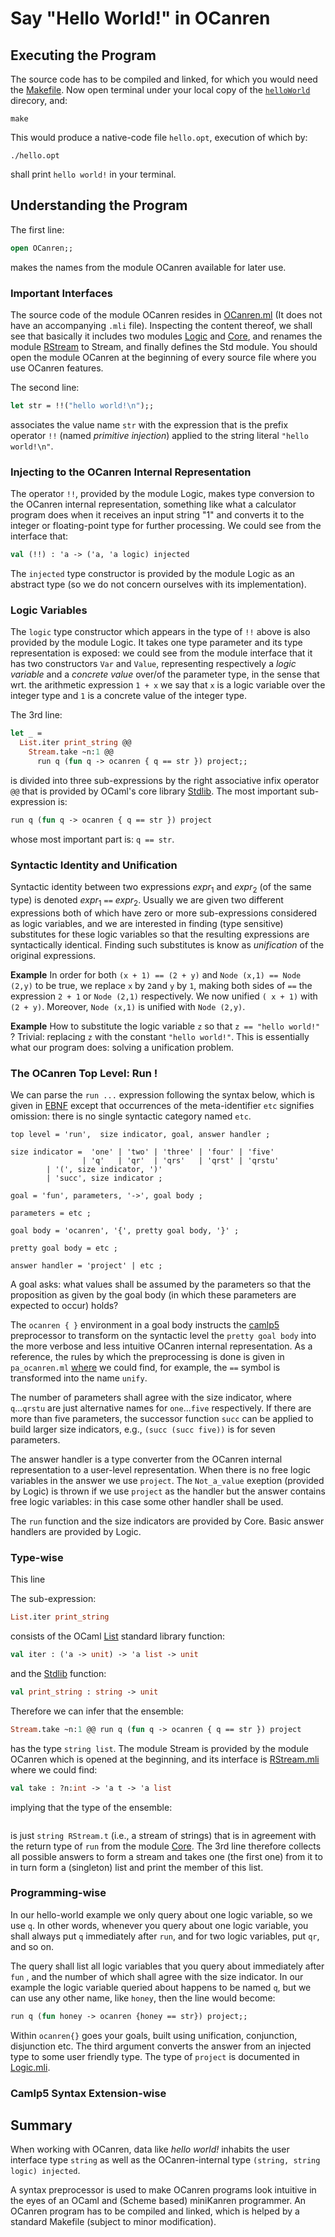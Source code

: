 # Say "Hello World!" in OCanren


##  Executing the Program

The source code has to be compiled and linked, for which you would need the [Makefile](Makefile).
Now open terminal under your local copy of the [`helloWorld`](./) direcory, and:
```
make
```
This would produce a native-code file `hello.opt`, execution of which by:
```
./hello.opt
```
shall print `hello world!` in your terminal.

## Understanding the Program

The first line:
```ocaml
open OCanren;;
```
makes the names from the module OCanren available for later use.

### Important Interfaces   

The source code of the module OCanren resides in
[OCanren.ml](../../Installation/ocanren/src/OCanren.ml)
(It does not have an accompanying `.mli` file). 
Inspecting the content thereof,  we shall see that basically
it includes two modules [Logic](../../Installation/ocanren/src/core/Logic.mli)
and [Core](../../Installation/ocanren/src/core/Core.mli), and renames the module
[RStream](../../Installation/ocanren/src/core/RStream.mli)
to Stream, and finally defines the Std module. You should
open the module OCanren at the beginning of every source file where
you use OCanren features.   

The second line:
```ocaml
let str = !!("hello world!\n");;
```
associates the value name `str` with the expression that
is the prefix operator `!!` (named _primitive injection_)
applied to the string literal `"hello world!\n"`.

### Injecting to the OCanren Internal Representation

The operator `!!`, provided by the module Logic, makes type conversion to the OCanren
internal representation, something like what a calculator program
does when it receives an input string "1" and converts it to the integer
or floating-point type for further processing. We could see from the interface that:
```ocaml
val (!!) : 'a -> ('a, 'a logic) injected
```
The `injected` type constructor is provided by the module Logic as an abstract type
 (so we do not concern ourselves with its implementation).

### Logic Variables

The `logic` type constructor which appears in the type of `!!` above is also
provided by the module Logic. 
It takes one type parameter and its type representation is exposed: we could
see from the module interface that it has two constructors
`Var` and `Value`,  representing respectively a _logic variable_ and a _concrete value_
over/of the parameter type, in the sense that wrt. the arithmetic expression `1 + x` we
say that `x` is a logic variable over the integer type and `1` is a concrete value of
the integer type. 

The 3rd line:
```ocaml
let _ =
  List.iter print_string @@
    Stream.take ~n:1 @@
      run q (fun q -> ocanren { q == str }) project;;
``` 
is divided into three sub-expressions by the right associative infix
operator `@@` that is provided by OCaml's core library
[Stdlib](http://caml.inria.fr/pub/docs/manual-ocaml/libref/Stdlib.html). The most
 important sub-expression is:
 ```ocaml
 run q (fun q -> ocanren { q == str }) project
 ```
whose most important part is: `q == str`. 

### Syntactic Identity and  Unification

Syntactic identity between two expressions _expr_<sub>1</sub> and _expr_<sub>2</sub>
(of the same type) is  denoted _expr_<sub>1</sub> `==` _expr_<sub>2</sub>. Usually we
are given two different expressions both of which  have zero or more sub-expressions
considered as logic variables, and we are interested in finding (type sensitive)
substitutes for these logic variables so that the resulting expressions are
syntactically identical. Finding such substitutes is know as _unification_ of the
original expressions. 

**Example** In order for both `(x + 1) == (2 + y)` and `Node (x,1) == Node (2,y)`
to be true, we  replace `x` by `2`and `y` by `1`,  making both sides of `==` the
expression `2 + 1` or `Node (2,1)` respectively. We now unified `( x + 1)` with
`(2 + y)`. Moreover, `Node (x,1)` is unified with `Node (2,y)`.

**Example** How to substitute the logic variable  `z` so that `z == "hello world!"` ?
Trivial:  replacing  `z` with the constant `"hello world!"`. This is essentially what
our program does: solving a unification problem. 

### The OCanren Top Level: Run !

We can parse the `run ...` expression following the syntax below,
 which is given in [EBNF](https://github.com/YueLiPicasso/language-grammars)
except that occurrences of the meta-identifier `etc` signifies omission:
there is no single syntactic category named `etc`.

```ebnf
top level = 'run',  size indicator, goal, answer handler ;

size indicator =  'one' | 'two' | 'three' | 'four' | 'five'
                | 'q'   | 'qr'  | 'qrs'   | 'qrst' | 'qrstu'
		| '(', size indicator, ')'
		| 'succ', size indicator ;

goal = 'fun', parameters, '->', goal body ;

parameters = etc ;

goal body = 'ocanren', '{', pretty goal body, '}' ;

pretty goal body = etc ;

answer handler = 'project' | etc ;
```
A goal asks: what values shall be assumed by the parameters
so that the proposition as given by the goal body (in which these parameters are expected to occur) holds? 

 The `ocanren { }` environment in a goal body instructs the  [camlp5](https://camlp5.github.io/)
 preprocessor to transform on the syntactic level the `pretty goal body` into the more
 verbose and less intuitive OCanren internal representation. As a reference, the rules
 by which the preprocessing is done is given in `pa_ocanren.ml`
 [where](../../Installation/ocanren/camlp5/pa_ocanren.ml#L238) we could find,
 for example, the `==` symbol is transformed into the name `unify`.

The number of parameters shall
agree with the size indicator, where `q`...`qrstu` are just alternative names for
`one`...`five` respectively. If there are more than five parameters, the successor function
`succ` can be applied to build larger size indicators, e.g., `(succ (succ five))` is for seven
parameters.

The answer handler is a type converter from the OCanren
internal representation to a user-level representation. When there is no free logic variables in
the answer we use `project`. The `Not_a_value` exeption (provided by Logic) is thrown if
we use `project` as the handler but the answer contains free logic variables: in this case
some other handler shall be used.  

The `run` function and the size indicators are provided by Core.
Basic answer handlers are provided by Logic.

### Type-wise

This line


The sub-expression:
```ocaml
List.iter print_string
```
consists of the OCaml [List](http://caml.inria.fr/pub/docs/manual-ocaml/libref/List.html)
standard library function:
```ocaml
val iter : ('a -> unit) -> 'a list -> unit
```
and the [Stdlib](http://caml.inria.fr/pub/docs/manual-ocaml/libref/Stdlib.html) function:
```ocaml
val print_string : string -> unit
```
Therefore we can infer that the ensemble:
```ocaml
Stream.take ~n:1 @@ run q (fun q -> ocanren { q == str }) project
```
has the type `string list`. The module Stream is provided by the module
OCanren which is opened at the beginning, and its interface is
[RStream.mli](../../Installation/ocanren/src/core/RStream.mli) where we could find:
```ocaml
val take : ?n:int -> 'a t -> 'a list
```
implying that the type of the ensemble:
```ocaml

```
is just `string RStream.t` (i.e., a stream of strings) that is in agreement with the return
type of `run` from the module [Core](../../Installation/ocanren/src/core/Core.mli#L120).
The 3rd line therefore
collects all possible answers to form a stream and takes one (the first one) from it to in turn
form a (singleton) list and print the member of this list.

### Programming-wise

In our hello-world example we only query about one logic variable, so we
use `q`. In other words, whenever you query about one logic variable, you shall always put
`q` immediately after `run`, and for two logic variables, put `qr`, and so on.

The query shall list all logic variables that you query about immediately after
`fun` , and the number of which shall agree with the size indicator.
In our example the logic variable
 queried about happens to be named `q`, but we can use any other name, like `honey`, then the
line would become:
```ocaml
run q (fun honey -> ocanren {honey == str}) project;;
```
Within `ocanren{}` goes your
goals, built using unification, conjunction, disjunction etc. The third argument
converts the
answer from an injected type to some user friendly type.
 The type of `project` is documented in [Logic.mli](../../Installation/ocanren/src/core/Logic.mli#L128).


### Camlp5 Syntax Extension-wise



## Summary

When working with OCanren, data like _hello world!_  inhabits the user interface type
`string` as well as the  OCanren-internal type `(string, string logic) injected`.

A syntax preprocessor is used to make OCanren programs look intuitive in the eyes of an OCaml and
(Scheme based) miniKanren programmer. An OCanren program has to be compiled and linked, which
is helped by a standard Makefile (subject to minor modification).

